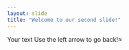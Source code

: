 ```yaml
---
layout: slide
title: "Welcome to our second slide!"
---
```

Your text
Use the left arrow to go back!≈
